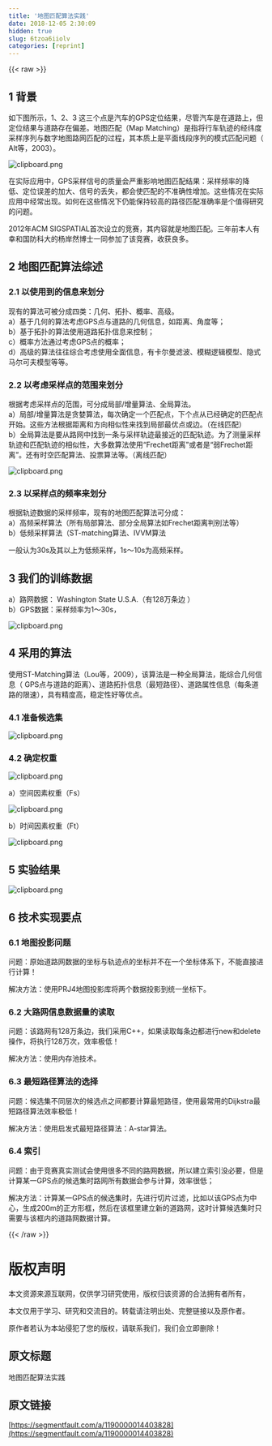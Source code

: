 ```yaml
---
title: '地图匹配算法实践' 
date: 2018-12-05 2:30:09
hidden: true
slug: 6tzoa6iiolv
categories: [reprint]
---
```


{{< raw >}}

                    
<h2 id="articleHeader0">1 背景</h2>
<p>如下图所示，1、2、3 这三个点是汽车的GPS定位结果，尽管汽车是在道路上，但定位结果与道路存在偏差。地图匹配（Map Matching）是指将行车轨迹的经纬度采样序列与数字地图路网匹配的过程，其本质上是平面线段序列的模式匹配问题（ Alt等，2003）。</p>
<p><span class="img-wrap"><img data-src="/img/bV8Bdl?w=327&amp;h=349" src="https://static.alili.tech/img/bV8Bdl?w=327&amp;h=349" alt="clipboard.png" title="clipboard.png" style="cursor: pointer; display: inline;"></span></p>
<p>在实际应用中，GPS采样信号的质量会严重影响地图匹配结果：采样频率的降低、定位误差的加大、信号的丢失，都会使匹配的不准确性增加。这些情况在实际应用中经常出现。如何在这些情况下仍能保持较高的路径匹配准确率是个值得研究的问题。</p>
<p>2012年ACM SIGSPATIAL首次设立的竞赛，其内容就是地图匹配。三年前本人有幸和国防科大的杨岸然博士一同参加了该竞赛，收获良多。</p>
<h2 id="articleHeader1">2 地图匹配算法综述</h2>
<h3 id="articleHeader2">2.1 以使用到的信息来划分</h3>
<p>现有的算法可被分成四类：几何、拓扑、概率、高级。<br>a）基于几何的算法考虑GPS点与道路的几何信息，如距离、角度等；<br>b）基于拓扑的算法使用道路拓扑信息来控制；<br>c）概率方法通过考虑GPS点的概率；<br>d）高级的算法往往综合考虑使用全面信息，有卡尔曼滤波、模糊逻辑模型、隐式马尔可夫模型等等。</p>
<h3 id="articleHeader3">2.2 以考虑采样点的范围来划分</h3>
<p>根据考虑采样点的范围，可分成局部/增量算法、全局算法。<br>a）局部/增量算法是贪婪算法，每次确定一个匹配点，下个点从已经确定的匹配点开始。这些方法根据距离和方向相似性来找到局部最优点或边。（在线匹配）<br>b）全局算法是要从路网中找到一条与采样轨迹最接近的匹配轨迹。为了测量采样轨迹和匹配轨迹的相似性，大多数算法使用“Frechet距离”或者是“弱Frechet距离”。还有时空匹配算法、投票算法等。（离线匹配）</p>
<p><span class="img-wrap"><img data-src="/img/bV8Bdw?w=771&amp;h=331" src="https://static.alili.tech/img/bV8Bdw?w=771&amp;h=331" alt="clipboard.png" title="clipboard.png" style="cursor: pointer; display: inline;"></span></p>
<h3 id="articleHeader4">2.3 以采样点的频率来划分</h3>
<p>根据轨迹数据的采样频率，现有的地图匹配算法可分成：<br>a）高频采样算法（所有局部算法、部分全局算法如Frechet距离判别法等）<br>b）低频采样算法（ST-matching算法、IVVM算法</p>
<p>一般认为30s及其以上为低频采样，1s～10s为高频采样。</p>
<h2 id="articleHeader5">3 我们的训练数据</h2>
<p>a）路网数据： Washington State U.S.A.（有128万条边 ）<br>b）GPS数据：采样频率为1～30s，</p>
<p><span class="img-wrap"><img data-src="/img/bV8BdK?w=777&amp;h=302" src="https://static.alili.tech/img/bV8BdK?w=777&amp;h=302" alt="clipboard.png" title="clipboard.png" style="cursor: pointer; display: inline;"></span></p>
<h2 id="articleHeader6">4 采用的算法</h2>
<p>使用ST-Matching算法（Lou等，2009），该算法是一种全局算法，能综合几何信息（ GPS点与道路的距离）、道路拓扑信息（最短路径）、道路属性信息（每条道路的限速），具有精度高，稳定性好等优点。</p>
<h3 id="articleHeader7">4.1 准备候选集</h3>
<p><span class="img-wrap"><img data-src="/img/bV8BdV?w=818&amp;h=368" src="https://static.alili.tech/img/bV8BdV?w=818&amp;h=368" alt="clipboard.png" title="clipboard.png" style="cursor: pointer; display: inline;"></span></p>
<h3 id="articleHeader8">4.2 确定权重</h3>
<p><span class="img-wrap"><img data-src="/img/bV8Bd3?w=722&amp;h=287" src="https://static.alili.tech/img/bV8Bd3?w=722&amp;h=287" alt="clipboard.png" title="clipboard.png" style="cursor: pointer; display: inline;"></span></p>
<p>a）空间因素权重（Fs）</p>
<p><span class="img-wrap"><img data-src="/img/bV8Bet?w=807&amp;h=372" src="https://static.alili.tech/img/bV8Bet?w=807&amp;h=372" alt="clipboard.png" title="clipboard.png" style="cursor: pointer; display: inline;"></span></p>
<p>b）时间因素权重（Ft）</p>
<p><span class="img-wrap"><img data-src="/img/bV8Bey?w=798&amp;h=341" src="https://static.alili.tech/img/bV8Bey?w=798&amp;h=341" alt="clipboard.png" title="clipboard.png" style="cursor: pointer; display: inline;"></span></p>
<h2 id="articleHeader9">5 实验结果</h2>
<p><span class="img-wrap"><img data-src="/img/bV8BeK?w=798&amp;h=378" src="https://static.alili.tech/img/bV8BeK?w=798&amp;h=378" alt="clipboard.png" title="clipboard.png" style="cursor: pointer; display: inline;"></span></p>
<h2 id="articleHeader10">6 技术实现要点</h2>
<h3 id="articleHeader11">6.1 地图投影问题</h3>
<p>问题：原始道路网数据的坐标与轨迹点的坐标并不在一个坐标体系下，不能直接进行计算！</p>
<p>解决方法：使用PRJ4地图投影库将两个数据投影到统一坐标下。</p>
<h3 id="articleHeader12">6.2 大路网信息数据量的读取</h3>
<p>问题：该路网有128万条边，我们采用C++，如果读取每条边都进行new和delete操作，将执行128万次，效率极低！</p>
<p>解决方法：使用内存池技术。</p>
<h3 id="articleHeader13">6.3 最短路径算法的选择</h3>
<p>问题：候选集不同层次的候选点之间都要计算最短路径，使用最常用的Dijkstra最短路径算法效率极低！</p>
<p>解决方法：使用启发式最短路径算法：A-star算法。</p>
<h3 id="articleHeader14">6.4 索引</h3>
<p>问题：由于竞赛真实测试会使用很多不同的路网数据，所以建立索引没必要，但是计算某一GPS点的候选集时路网所有数据会参与计算，效率很低；</p>
<p>解决方法：计算某一GPS点的候选集时，先进行切片过滤，比如以该GPS点为中心，生成200m的正方形框，然后在该框里建立新的道路网，这时计算候选集时只需要与该框内的道路网数据计算。</p>

                
{{< /raw >}}

# 版权声明
本文资源来源互联网，仅供学习研究使用，版权归该资源的合法拥有者所有，

本文仅用于学习、研究和交流目的。转载请注明出处、完整链接以及原作者。

原作者若认为本站侵犯了您的版权，请联系我们，我们会立即删除！

## 原文标题
地图匹配算法实践

## 原文链接
[https://segmentfault.com/a/1190000014403828](https://segmentfault.com/a/1190000014403828)

